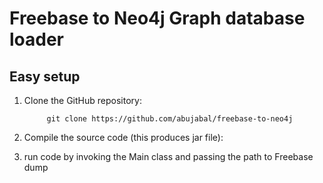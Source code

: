 
# Freebase to Neo4j Graph database loader


## Easy setup

1. Clone the GitHub repository:

            git clone https://github.com/abujabal/freebase-to-neo4j

2. Compile the source code (this produces jar file):

3. run code by invoking the Main class and passing the path to Freebase dump
            